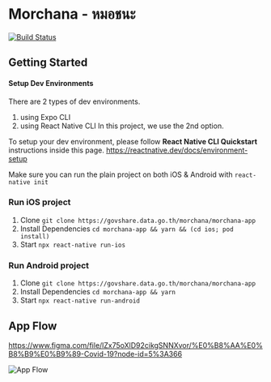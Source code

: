 # Morchana - หมอชนะ

[![Build Status](https://build.appcenter.ms/v0.1/apps/f8d0296f-daf0-4e4f-a167-c3aaf2fbf195/branches/staging/badge)](https://appcenter.ms/orgs/ThaiAlert.id/apps/ThaiAlert-Staging/build/branches/staging)

## Getting Started

#### Setup Dev Environments

There are 2 types of dev environments.

1. using Expo CLI
2. using React Native CLI In this project, we use the 2nd option.

To setup your dev environment, please follow **React Native CLI Quickstart**
instructions inside this page. https://reactnative.dev/docs/environment-setup

Make sure you can run the plain project on both iOS & Android with
`react-native init`

### Run iOS project

1. Clone `git clone https://govshare.data.go.th/morchana/morchana-app`
2. Install Dependencies `cd morchana-app && yarn && (cd ios; pod install)`
3. Start `npx react-native run-ios`

### Run Android project

1. Clone `git clone https://govshare.data.go.th/morchana/morchana-app`
2. Install Dependencies `cd morchana-app && yarn`
3. Start `npx react-native run-android`

## App Flow

https://www.figma.com/file/lZx75oXlD92cikgSNNXvor/%E0%B8%AA%E0%B8%B9%E0%B9%89-Covid-19?node-id=5%3A366

![App Flow](screenshot.jpg 'AppFlow')
